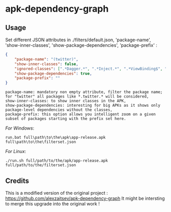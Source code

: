 # apk-dependency-graph

## Usage

Set different JSON attributes in ./filters/default.json, 'package-name', 'show-inner-classes', 'show-package-dependencies', 'package-prefix' :
```json
{
    "package-name": "(twitter)",
    "show-inner-classes": false,
    "ignored-classes": [".*Dagger.*", ".*Inject.*", ".*ViewBinding$", ".*Factory$", ".*_.*", "^R$", "^R\\$.*"],
    "show-package-dependencies": true,
    "package-prefix": ""
} 
```
```code
package-name: mandatory non empty attribute, filter the package name; for "twitter" all packages like *.twitter.* will be considered,
show-inner-classes: to show inner classes in the APK,
show-package-dependencies: interesting for big APKs as it shows only package-level dependencies without the classes,
package-prefix: this option allows you intelligent zoom on a given subset of packages starting with the prefix set here.
```

*For Windows*:

```shell
run.bat full\path\to\the\apk\app-release.apk full\path\to\the\filterset.json
```
*For Linux*:

```shell
./run.sh full/path/to/the/apk/app-release.apk full/path/to/the/filterset.json
```

## Credits

This is a modified version of the original project : <https://github.com/alexzaitsev/apk-dependency-graph>
It might be intersting to merge this upgrade into the original work !


